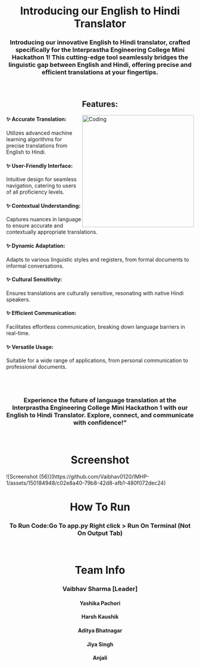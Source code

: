 
<h1 align="center">Introducing our English to Hindi Translator</h1>
<h3 align="center">Introducing our innovative English to Hindi translator, crafted specifically for the Interprastha Engineering College Mini Hackathon 1! This cutting-edge tool seamlessly bridges the linguistic gap between English and Hindi, offering precise and efficient translations at your fingertips.</h3>

<br>

<h2 align="center">
Features:
</h2>

<img align="right" alt="Coding" width="300" src="https://cdn.dribbble.com/users/361933/screenshots/1945595/media/cab8adf9008a598f724eb798b0d9ca40.gif">

<h4 align="left">✨ Accurate Translation: </h4>
<p align="left">Utilizes advanced machine learning algorithms for precise translations from English to Hindi.</p>

<h4 align="left">✨ User-Friendly Interface:</h4> 
<p align="left">Intuitive design for seamless navigation, catering to users of all proficiency levels.</p>

<h4 align="left">✨ Contextual Understanding: </h4>
<p align="left">Captures nuances in language to ensure accurate and contextually appropriate translations.</p>

<h4 align="left">✨ Dynamic Adaptation: </h4>
<p align="left">Adapts to various linguistic styles and registers, from formal documents to informal conversations.</p>

<h4 align="left">✨ Cultural Sensitivity: </h4>
<p align="left">Ensures translations are culturally sensitive, resonating with native Hindi speakers.</p>

<h4 align="left">✨ Efficient Communication: </h4>
<p align="left">Facilitates effortless communication, breaking down language barriers in real-time.</p>

<h4 align="left">✨ Versatile Usage: </h4>
<p align="left">Suitable for a wide range of applications, from personal communication to professional documents.</p>

 <br> <br>

<h3 align="center">
Experience the future of language translation at the Interprastha Engineering College Mini Hackathon 1 with our English to Hindi Translator. Explore, connect, and communicate with confidence!"
</h3>

 <br>
 
<h1 align="center" >Screenshot</h1>
![Screenshot (56)](https://github.com/Vaibhav0120/IMHP-1/assets/150184948/c02e8a40-79b8-42d8-afb1-480f072dec24)

 <br>
 
<h1 align="center" >How To Run</h1>
 
<h3 align="center">
  To Run Code:Go To app.py
  Right click > Run On Terminal (Not On Output Tab)
</h3>

 <br>

<h1 align="center" >Team Info</h1>
<h3 align="center">Vaibhav Sharma [Leader]</h3>
<h4 align="center">Yashika Pachori</h4>
<h4 align="center">Harsh Kaushik</h4>
<h4 align="center">Aditya Bhatnagar</h4>
<h4 align="center">Jiya Singh</h4>
<h4 align="center">Anjali</h4>

